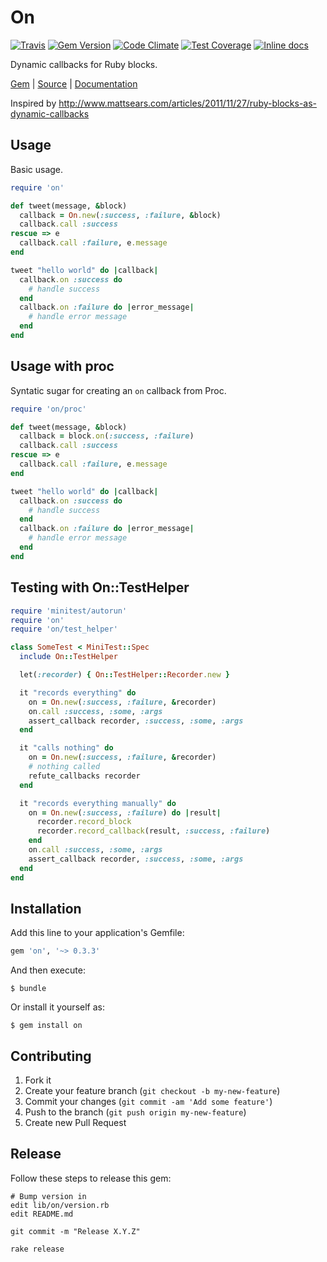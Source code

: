[github]: https://github.com/neopoly/on
[doc]: http://rubydoc.info/github/neopoly/on/master/file/README.md
[gem]: https://rubygems.org/gems/on
[travis]: https://travis-ci.org/neopoly/on 
[codeclimate]: https://codeclimate.com/github/neopoly/on
[inchpages]: https://inch-ci.org/github/neopoly/on

# On

[![Travis](https://img.shields.io/travis/neopoly/on.svg?branch=master)][travis]
[![Gem Version](https://img.shields.io/gem/v/on.svg)][gem]
[![Code Climate](https://img.shields.io/codeclimate/github/neopoly/on.svg)][codeclimate]
[![Test Coverage](https://codeclimate.com/github/neopoly/on/badges/coverage.svg)][codeclimate]
[![Inline docs](https://inch-ci.org/github/neopoly/on.svg?branch=master&style=flat)][inchpages]

Dynamic callbacks for Ruby blocks.

[Gem][gem] |
[Source][github] |
[Documentation][doc]

Inspired by
http://www.mattsears.com/articles/2011/11/27/ruby-blocks-as-dynamic-callbacks

## Usage

Basic usage.

```ruby
require 'on'

def tweet(message, &block)
  callback = On.new(:success, :failure, &block)
  callback.call :success
rescue => e
  callback.call :failure, e.message
end

tweet "hello world" do |callback|
  callback.on :success do
    # handle success
  end
  callback.on :failure do |error_message|
    # handle error message
  end
end
```

## Usage with proc

Syntatic sugar for creating an `on` callback from Proc.

```ruby
require 'on/proc'

def tweet(message, &block)
  callback = block.on(:success, :failure)
  callback.call :success
rescue => e
  callback.call :failure, e.message
end

tweet "hello world" do |callback|
  callback.on :success do
    # handle success
  end
  callback.on :failure do |error_message|
    # handle error message
  end
end
```

## Testing with On::TestHelper

```ruby
require 'minitest/autorun'
require 'on'
require 'on/test_helper'

class SomeTest < MiniTest::Spec
  include On::TestHelper

  let(:recorder) { On::TestHelper::Recorder.new }

  it "records everything" do
    on = On.new(:success, :failure, &recorder)
    on.call :success, :some, :args
    assert_callback recorder, :success, :some, :args
  end

  it "calls nothing" do
    on = On.new(:success, :failure, &recorder)
    # nothing called
    refute_callbacks recorder
  end

  it "records everything manually" do
    on = On.new(:success, :failure) do |result|
      recorder.record_block
      recorder.record_callback(result, :success, :failure)
    end
    on.call :success, :some, :args
    assert_callback recorder, :success, :some, :args
  end
end
```

## Installation

Add this line to your application's Gemfile:

```ruby
gem 'on', '~> 0.3.3'
```

And then execute:

```shell
$ bundle
```

Or install it yourself as:

```shell
$ gem install on
```

## Contributing

1.  Fork it
2.  Create your feature branch (`git checkout -b my-new-feature`)
3.  Commit your changes (`git commit -am 'Add some feature'`)
4.  Push to the branch (`git push origin my-new-feature`)
5.  Create new Pull Request

## Release

Follow these steps to release this gem:

    # Bump version in
    edit lib/on/version.rb
    edit README.md

    git commit -m "Release X.Y.Z"

    rake release
